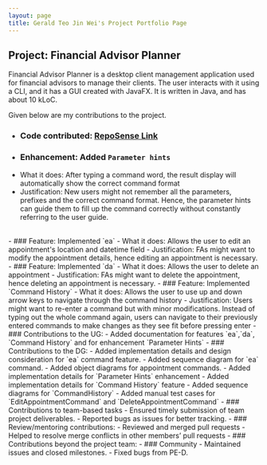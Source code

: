 ```yaml
---
layout: page
title: Gerald Teo Jin Wei's Project Portfolio Page
---
```


## Project: Financial Advisor Planner

Financial Advisor Planner is a desktop client management application used for financial advisors to manage their clients. The user interacts with it using a CLI, and it has a GUI created with JavaFX. It is written in Java, and has about 10 kLoC.

Given below are my contributions to the project.

- ### Code contributed: [RepoSense Link](https://nus-cs2103-ay2223s1.github.io/tp-dashboard/?search=jialatteo&sort=groupTitle&sortWithin=title&timeframe=commit&mergegroup=&groupSelect=groupByRepos&breakdown=true&checkedFileTypes=docs~functional-code~test-code~other&since=2022-09-16&tabOpen=true&tabType=authorship&tabAuthor=jialatteo&tabRepo=AY2223S1-CS2103T-W09-2%2Ftp%5Bmaster%5D&authorshipIsMergeGroup=false&authorshipFileTypes=docs~functional-code~test-code~other&authorshipIsBinaryFileTypeChecked=false&authorshipIsIgnoredFilesChecked=false)
- ### Enhancement: Added `Parameter hints`
- What it does: After typing a command word, the result display will automatically show the correct command format
- Justification: New users might not remember all the parameters, prefixes and the correct command format. Hence, the parameter hints can guide them to fill up the command correctly without constantly referring to the user guide.
<br> 
- ### Feature: Implemented `ea`
- What it does: Allows the user to edit an appointment's location and datetime field
- Justification: FAs might want to modify the appointment details, hence editing an appointment is necessary.
- ### Feature: Implemented `da`
- What it does: Allows the user to delete an appointment
- Justification: FAs might want to delete the appointment, hence deleting an appointment is necessary.
- ### Feature: Implemented `Command History`
- What it does: Allows the user to use up and down arrow keys to navigate through the command history
- Justification: Users might want to re-enter a command but with minor modifications. Instead of typing out the whole command again, users can navigate to their previously entered commands to make changes as they see fit before pressing enter
- ### Contributions to the UG:
- Added documentation for features `ea`,`da`, `Command History` and for enhancement `Parameter Hints`
- ### Contributions to the DG:
  - Added implementation details and design consideration for `ea` command feature.
    - Added sequence diagram for `ea` command.
    - Added object diagrams for appointment commands.
  - Added implementation details for `Parameter Hints` enhancement
  - Added implementation details for `Command History` feature  
    - Added sequence diagrams for `CommandHistory`
  - Added manual test cases for `EditAppointmentCommand` and `DeleteAppointmentCommand`
- ### Contributions to team-based tasks
    - Ensured timely submission of team project deliverables.
    - Reported bugs as issues for better tracking.
- ### Review/mentoring contributions:
    - Reviewed and merged pull requests
    - Helped to resolve merge conflicts in other members’ pull requests
- ### Contributions beyond the project team:
- ### Community
    - Maintained issues and closed milestones.
    - Fixed bugs from PE-D.

